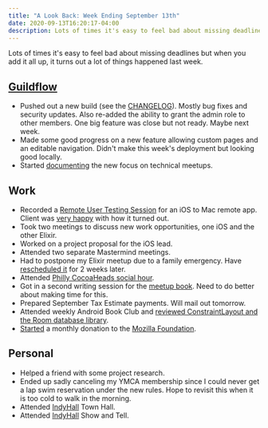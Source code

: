 ```yaml
---
title: "A Look Back: Week Ending September 13th"
date: 2020-09-13T16:20:17-04:00
description: Lots of times it's easy to feel bad about missing deadlines but when you add it all up, it turns out a lot of things happened last week.
---
```


Lots of times it's easy to feel bad about missing deadlines but when you add it all up, it turns out a lot of things happened last week. 

## [Guildflow](https://guildflow.com/) 

* Pushed out a new build (see the [CHANGELOG](https://guildflow.com/changelog/)). Mostly bug fixes and security updates. Also re-added the ability to grant the admin role to other members. One big feature was close but not ready. Maybe next week.
* Made some good progress on a new feature allowing custom pages and an editable navigation. Didn't make this week's deployment but looking good locally.
* Started [documenting](https://github.com/Guildflow/guildflow-marketing-website/issues/46) the new focus on technical meetups.

## Work

* Recorded a [Remote User Testing Session](/user-testing/) for an iOS to Mac remote app. Client was [very happy](https://twitter.com/cherpake/status/1303221828928843776) with how it turned out.
* Took two meetings to discuss new work opportunities, one iOS and the other Elixir.
* Worked on a project proposal for the iOS lead.
* Attended two separate Mastermind meetings.
* Had to postpone my Elixir meetup due to a family emergency. Have [rescheduled it](https://phillyelixir.guildflow.com/events/273173863/) for 2 weeks later.
* Attended [Philly CocoaHeads social hour](https://www.meetup.com/PhillyCocoaHeads/events/272969673/).
* Got in a second writing session for the [meetup book](https://github.com/Guildflow/technical-meetup-book). Need to do better about making time for this.
* Prepared September Tax Estimate payments. Will mail out tomorrow.
* Attended weekly Android Book Club and [reviewed ConstraintLayout and the Room database library](https://androidbookclub.guildflow.com/events/10).
* [Started](https://twitter.com/zorn/status/1303813465354760192) a monthly donation to the [Mozilla Foundation](https://foundation.mozilla.org/en/).

## Personal

* Helped a friend with some project research.
* Ended up sadly canceling my YMCA membership since I could never get a lap swim reservation under the new rules. Hope to revisit this when it is too cold to walk in the morning.
* Attended [IndyHall](https://www.indyhall.org) Town Hall.
* Attended [IndyHall](https://www.indyhall.org) Show and Tell.

